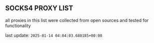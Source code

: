 ## SOCKS4 PROXY LIST

all proxies in this list were collected from open sources and tested for functionality

last update: `2025-01-14 04:04:03.680185+00:00`